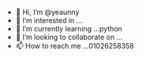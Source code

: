 - 👋 Hi, I’m @yeaunny
- 👀 I’m interested in ...
- 🌱 I’m currently learning ...python
- 💞️ I’m looking to collaborate on ...
- 📫 How to reach me ...01026258358

<!---
yeaunny/yeaunny is a ✨ special ✨ repository because its `README.md` (this file) appears on your GitHub profile.
You can click the Preview link to take a look at your changes.
--->

